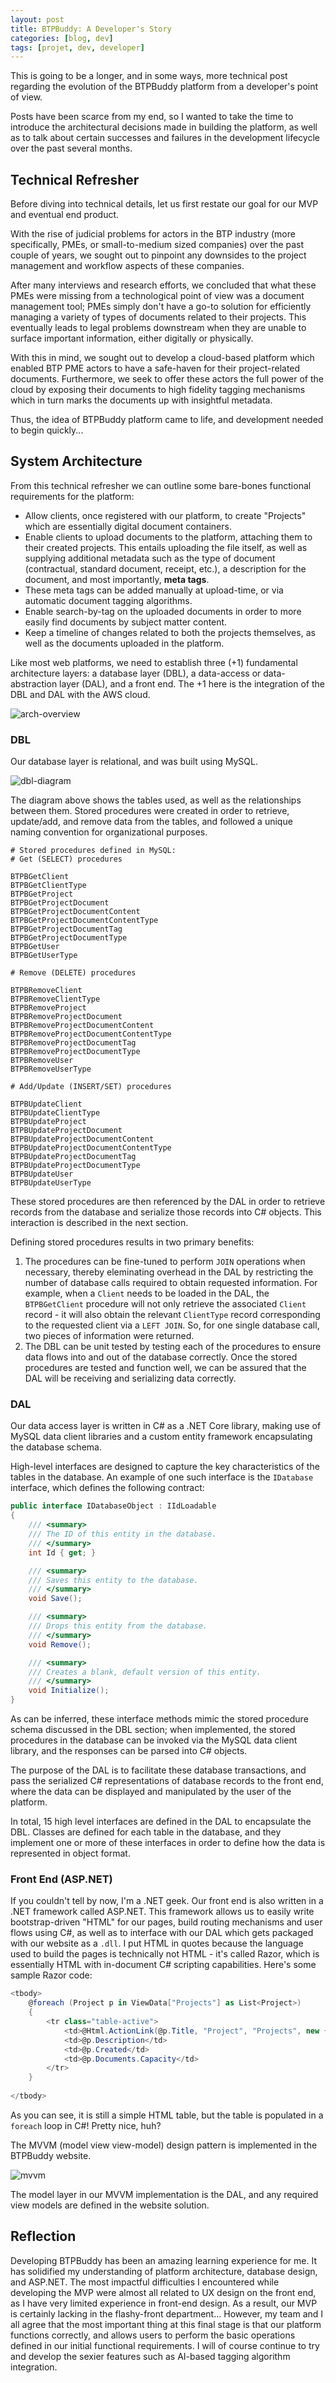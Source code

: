 ```yaml
---
layout: post
title: BTPBuddy: A Developer's Story
categories: [blog, dev]
tags: [projet, dev, developer]
--- 
```

This is going to be a longer, and in some ways, more technical post regarding the evolution of the BTPBuddy platform from a developer's point of view.

Posts have been scarce from my end, so I wanted to take the time to introduce the architectural decisions made in building the platform, as well as to talk about certain successes and failures in the development lifecycle over the past several months.


<!-- readmore -->

## Technical Refresher

Before diving into technical details, let us first restate our goal for our MVP and eventual end product.

With the rise of judicial problems for actors in the BTP industry (more specifically, PMEs, or small-to-medium sized companies) over the past couple of years, we sought out to pinpoint any downsides to the project management and workflow aspects of these companies.

After many interviews and research efforts, we concluded that what these PMEs were missing from a technological point of view was a document management tool; PMEs simply don't have a go-to solution for efficiently managing a variety of types of documents related to their projects. This eventually leads to legal problems downstream when they are unable to surface important information, either digitally or physically.

With this in mind, we sought out to develop a cloud-based platform which enabled BTP PME actors to have a safe-haven for their project-related documents. Furthermore, we seek to offer these actors the full power of the cloud by exposing their documents to high fidelity tagging mechanisms which in turn marks the documents up with insightful metadata.

Thus, the idea of BTPBuddy platform came to life, and development needed to begin quickly...

## System Architecture

From this technical refresher we can outline some bare-bones functional requirements for the platform:

- Allow clients, once registered with our platform, to create "Projects" which are essentially digital document containers.
- Enable clients to upload documents to the platform, attaching them to their created projects. This entails uploading the file itself, as well as supplying additional metadata such as the type of document (contractual, standard document, receipt, etc.), a description for the document, and most importantly, **meta tags**.
- These meta tags can be added manually at upload-time, or via automatic document tagging algorithms.
- Enable search-by-tag on the uploaded documents in order to more easily find documents by subject matter content.
- Keep a timeline of changes related to both the projects themselves, as well as the documents uploaded in the platform.

Like most web platforms, we need to establish three (+1) fundamental architecture layers: a database layer (DBL), a data-access or data-abstraction layer (DAL), and a front end. The +1 here is the integration of the DBL and DAL with the AWS cloud.

![arch-overview](https://imgur.com/dgwNaWD)

### DBL
Our database layer is relational, and was built using MySQL.

![dbl-diagram](https://imgur.com/qMtqlVS)

The diagram above shows the tables used, as well as the relationships between them. Stored procedures were created in order to retrieve, update/add, and remove data from the tables, and followed a unique naming convention for organizational purposes.
```
# Stored procedures defined in MySQL:
# Get (SELECT) procedures

BTPBGetClient
BTPBGetClientType
BTPBGetProject
BTPBGetProjectDocument
BTPBGetProjectDocumentContent
BTPBGetProjectDocumentContentType
BTPBGetProjectDocumentTag
BTPBGetProjectDocumentType
BTPBGetUser
BTPBGetUserType

# Remove (DELETE) procedures

BTPBRemoveClient
BTPBRemoveClientType
BTPBRemoveProject
BTPBRemoveProjectDocument
BTPBRemoveProjectDocumentContent
BTPBRemoveProjectDocumentContentType
BTPBRemoveProjectDocumentTag
BTPBRemoveProjectDocumentType
BTPBRemoveUser
BTPBRemoveUserType

# Add/Update (INSERT/SET) procedures

BTPBUpdateClient
BTPBUpdateClientType
BTPBUpdateProject
BTPBUpdateProjectDocument
BTPBUpdateProjectDocumentContent
BTPBUpdateProjectDocumentContentType
BTPBUpdateProjectDocumentTag
BTPBUpdateProjectDocumentType
BTPBUpdateUser
BTPBUpdateUserType
```

These stored procedures are then referenced by the DAL in order to retrieve records from the database and serialize those records into C# objects. This interaction is described in the next section.

Defining stored procedures results in two primary benefits:

1. The procedures can be fine-tuned to perform `JOIN` operations when necessary, thereby eleminating overhead in the DAL by restricting the number of database calls required to obtain requested information. For example, when a `Client` needs to be loaded in the DAL, the `BTPBGetClient` procedure will not only retrieve the associated `Client` record - it will also obtain the relevant `ClientType` record corresponding to the requested client via a `LEFT JOIN`. So, for one single database call, two pieces of information were returned.
2. The DBL can be unit tested by testing each of the procedures to ensure data flows into and out of the database correctly. Once the stored procedures are tested and function well, we can be assured that the DAL will be receiving and serializing data correctly.

### DAL
Our data access layer is written in C# as a .NET Core library, making use of MySQL data client libraries and a custom entity framework encapsulating the database schema.

High-level interfaces are designed to capture the key characteristics of the tables in the database. An example of one such interface is the `IDatabase` interface, which defines the following contract:

```C#
public interface IDatabaseObject : IIdLoadable
{
	/// <summary>
    /// The ID of this entity in the database.
    /// </summary>
    int Id { get; }

    /// <summary>
    /// Saves this entity to the database.
    /// </summary>
    void Save();

    /// <summary>
    /// Drops this entity from the database.
    /// </summary>
    void Remove();

    /// <summary>
    /// Creates a blank, default version of this entity.
    /// </summary>
    void Initialize();
}
```

As can be inferred, these interface methods mimic the stored procedure schema discussed in the DBL section; when implemented, the stored procedures in the database can be invoked via the MySQL data client library, and the responses can be parsed into C# objects.

The purpose of the DAL is to facilitate these database transactions, and pass the serialized C# representations of database records to the front end, where the data can be displayed and manipulated by the user of the platform.

In total, 15 high level interfaces are defined in the DAL to encapsulate the DBL. Classes are defined for each table in the database, and they implement one or more of these interfaces in order to define how the data is represented in object format.

### Front End (ASP.NET)

If you couldn't tell by now, I'm a .NET geek. Our front end is also written in a .NET framework called ASP.NET. This framework allows us to easily write bootstrap-driven "HTML" for our pages, build routing mechanisms and user flows using C#, as well as to interface with our DAL which gets packaged with our website as a `.dll`. I put HTML in quotes because the language used to build the pages is technically not HTML - it's called Razor, which is essentially HTML with in-document C# scripting capabilities. Here's some sample Razor code:

```C#
<tbody>
    @foreach (Project p in ViewData["Projects"] as List<Project>)
    {
        <tr class="table-active">
            <td>@Html.ActionLink(@p.Title, "Project", "Projects", new { projectId = p.Id })</td>
            <td>@p.Description</td>
            <td>@p.Created</td>
            <td>@p.Documents.Capacity</td>
        </tr>
    } 
            
</tbody>
```
As you can see, it is still a simple HTML table, but the table is populated in a `foreach` loop in C#! Pretty nice, huh?

The MVVM (model view view-model) design pattern is implemented in the BTPBuddy website.

![mvvm](https://cdn-images-1.medium.com/max/1600/1*8KprSpqqPtSuYObjOFPt2g.png)

The model layer in our MVVM implementation is the DAL, and any required view models are defined in the website solution.

## Reflection

Developing BTPBuddy has been an amazing learning experience for me. It has solidified my understanding of platform architecture, database design, and ASP.NET.
The most impactful difficulties I encountered while developing the MVP were almost all related to UX design on the front end, as I have very limited experience in front-end design. As a result,
our MVP is certainly lacking in the flashy-front department... However, my team and I all agree that the most important thing at this final stage is that our
platform functions correctly, and allows users to perform the basic operations defined in our initial functional requirements. I will of course continue to try and develop
the sexier features such as AI-based tagging algorithm integration.